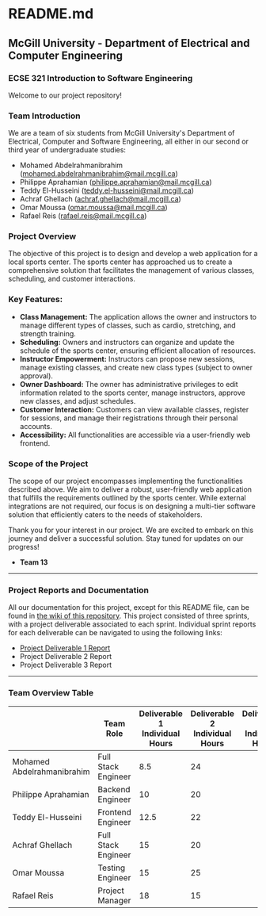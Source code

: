 # README.md

## **McGill University - Department of Electrical and Computer Engineering**

### **ECSE 321 Introduction to Software Engineering**

Welcome to our project repository!

### **Team Introduction**

We are a team of six students from McGill University's Department of Electrical, Computer and Software Engineering, all either in our second or third year of undergraduate studies:

- Mohamed Abdelrahmanibrahim (mohamed.abdelrahmanibrahim@mail.mcgill.ca)
- Philippe Aprahamian (philippe.aprahamian@mail.mcgill.ca)
- Teddy El-Husseini (teddy.el-husseini@mail.mcgill.ca)
- Achraf Ghellach (achraf.ghellach@mail.mcgill.ca)
- Omar Moussa (omar.moussa@mail.mcgill.ca)
- Rafael Reis (rafael.reis@mail.mcgill.ca)

### **Project Overview**

The objective of this project is to design and develop a web application for a local sports center. The sports center has approached us to create a comprehensive solution that facilitates the management of various classes, scheduling, and customer interactions.

### Key Features:

- **Class Management:** The application allows the owner and instructors to manage different types of classes, such as cardio, stretching, and strength training.
- **Scheduling:** Owners and instructors can organize and update the schedule of the sports center, ensuring efficient allocation of resources.
- **Instructor Empowerment:** Instructors can propose new sessions, manage existing classes, and create new class types (subject to owner approval).
- **Owner Dashboard:** The owner has administrative privileges to edit information related to the sports center, manage instructors, approve new classes, and adjust schedules.
- **Customer Interaction:** Customers can view available classes, register for sessions, and manage their registrations through their personal accounts.
- **Accessibility:** All functionalities are accessible via a user-friendly web frontend.

### **Scope of the Project**

The scope of our project encompasses implementing the functionalities described above. We aim to deliver a robust, user-friendly web application that fulfills the requirements outlined by the sports center. While external integrations are not required, our focus is on designing a multi-tier software solution that efficiently caters to the needs of stakeholders.

Thank you for your interest in our project. We are excited to embark on this journey and deliver a successful solution. Stay tuned for updates on our progress!

- **Team 13**

---

### Project Reports and Documentation

All our documentation for this project, except for this README file, can be found in [the wiki of this repository](https://github.com/McGill-ECSE321-Winter2024/project-group-13/wiki). This project consisted of three sprints, with a project deliverable associated to each sprint. Individual sprint reports for each deliverable can be navigated to using the following links:

- [Project Deliverable 1 Report](https://github.com/McGill-ECSE321-Winter2024/project-group-13/wiki/Deliverable-1-Report)
- Project Deliverable 2 Report
- Project Deliverable 3 Report

---

### Team Overview Table

|  | Team Role | Deliverable 1 Individual Hours | Deliverable 2 Individual Hours | Deliverable 3 Individual Hours |
| --- | --- | --- | --- | --- |
| Mohamed Abdelrahmanibrahim| Full Stack Engineer | 8.5 | 24 |  |
| Philippe Aprahamian| Backend Engineer | 10 | 20 |  |
| Teddy El-Husseini| Frontend Engineer | 12.5 | 22 |  |
| Achraf Ghellach| Full Stack Engineer | 15 | 20 |  |
| Omar Moussa| Testing Engineer | 15 | 25 |  |
| Rafael Reis| Project Manager | 18 | 15 |  |
